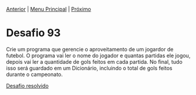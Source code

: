 [Anterior](Desafio092.md) | [Menu Principal](/README.md/) | [Próximo](Desafio094.md)  

# Desafio 93  
  
Crie um programa que gerencie o aproveitamento de um jogardor de futebol. O programa vai ler o nome do jogador e quantas partidas ele jogou, depois vai ler a quantidade de gols feitos em cada partida. No final, tudo isso será guardado em um Dicionário, incluindo o total de gols feitos durante o campeonato.

[Desafio resolvido](/Desafios/desafio093.py/)